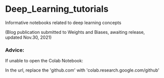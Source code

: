 # Deep_Learning_tutorials
Informative notebooks related to deep learning concepts

(Blog publication submitted to Weights and Biases, awaiting release, updated Nov.30, 2021)

### Advice:

If unable to open the Colab Notebook:
 
In the url, replace the 'github.com' with 'colab.research.google.com/github'
